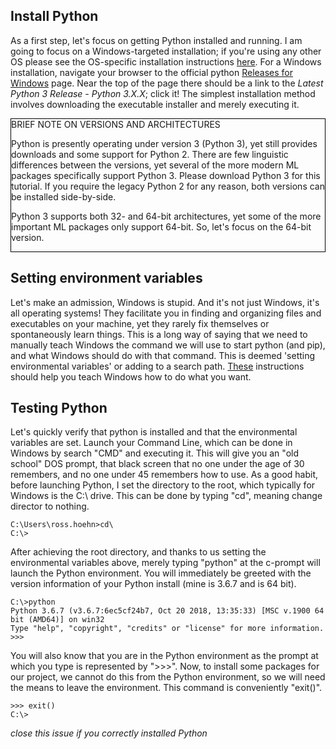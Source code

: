 ## Install Python
As a first step, let's focus on getting Python installed and running. I am going to focus on a Windows-targeted installation; if you're using any other OS please see the OS-specific installation instructions [here](https://realpython.com/installing-python/).
For a Windows installation, navigate your browser to the official python [Releases for Windows](https://www.python.org/downloads/windows/) page. Near the top of the page there should be a link to the *Latest Python 3 Release - Python 3.X.X*; click it! The simplest installation method involves downloading the executable installer and merely executing it.
<div style="border:1px solid black">
BRIEF NOTE ON VERSIONS AND ARCHITECTURES

Python is presently operating under version 3 (Python 3), yet still provides downloads and some support for Python 2. There are few linguistic differences between the versions, yet several of the more modern ML packages specifically support Python 3. Please download Python 3 for this tutorial. If you require the legacy Python 2 for any reason, both versions can be installed side-by-side.

Python 3 supports both 32- and 64-bit architectures, yet some of the more important ML packages only support 64-bit. So, let's focus on the 64-bit version.
</div>

## Setting environment variables

Let's make an admission, Windows is stupid.  And it's not just Windows, it's all operating systems! They facilitate you in finding and organizing files and executables on your machine, yet they rarely fix themselves or spontaneously learn things.  This is a long way of saying that we need to manually teach Windows the command we will use to start python (and pip), and what Windows should do with that command.  This is deemed 'setting environmental variables' or adding to a search path. [These](https://datatofish.com/add-python-to-windows-path/) instructions should help you teach Windows how to do what you want.

## Testing Python
Let's quickly verify that python is installed and that the environmental variables are set.  Launch your Command Line, which can be done in Windows by search "CMD" and executing it.
This will give you an "old school" DOS prompt, that black screen that no one under the age of 30 remembers, and no one under 45 remembers how to use. As a good habit, before launching Python, I set the directory to the root, which typically for Windows is the C:\ drive.  This can be done by typing "cd\", meaning change director to nothing.

```console
C:\Users\ross.hoehn>cd\
C:\>
```
After achieving the root directory, and thanks to us setting the environmental variables above, merely typing "python" at the c-prompt will launch the Python environment.  You will immediately be greeted with the version information of your Python install (mine is 3.6.7 and is 64 bit).

```console
C:\>python
Python 3.6.7 (v3.6.7:6ec5cf24b7, Oct 20 2018, 13:35:33) [MSC v.1900 64 bit (AMD64)] on win32
Type "help", "copyright", "credits" or "license" for more information.
>>>
```

You will also know that you are in the Python environment as the prompt at which you type is represented by ">>>".  Now, to install some packages for our project, we cannot do this from the Python environment, so we will need the means to leave the environment.  This command is conveniently "exit()".
```console
>>> exit()
C:\>
```

*close this issue if you correctly installed Python*